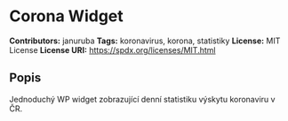 # Corona Widget #
**Contributors:** januruba
**Tags:** koronavirus, korona, statistiky
**License:** MIT License
**License URI:** https://spdx.org/licenses/MIT.html

## Popis ##
Jednoduchý WP widget zobrazující denní statistiku výskytu koronaviru v ČR.  